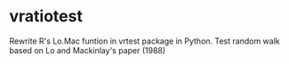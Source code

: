 # vratiotest
Rewrite R's Lo.Mac funtion in vrtest package in Python. Test random walk based on Lo and Mackinlay's paper (1988)
